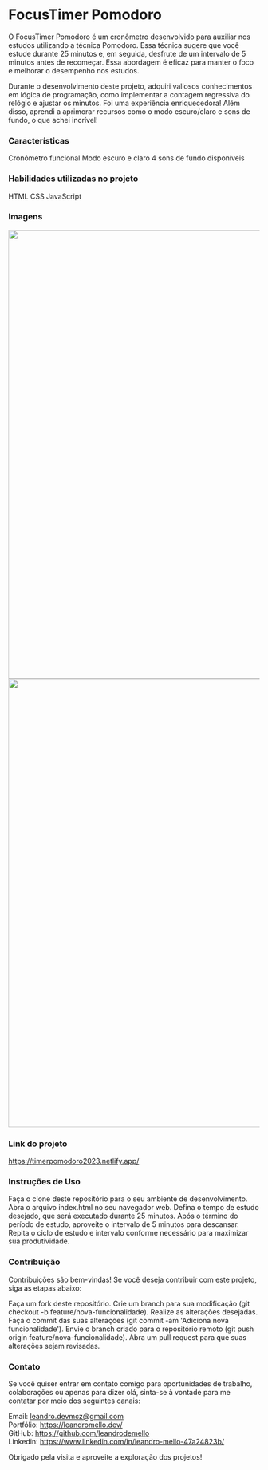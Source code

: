 # FocusTimer Pomodoro

O FocusTimer Pomodoro é um cronômetro desenvolvido para auxiliar nos estudos utilizando a técnica Pomodoro. Essa técnica sugere que você estude durante 25 minutos e, em seguida, desfrute de um intervalo de 5 minutos antes de recomeçar. Essa abordagem é eficaz para manter o foco e melhorar o desempenho nos estudos.

Durante o desenvolvimento deste projeto, adquiri valiosos conhecimentos em lógica de programação, como implementar a contagem regressiva do relógio e ajustar os minutos. Foi uma experiência enriquecedora! Além disso, aprendi a aprimorar recursos como o modo escuro/claro e sons de fundo, o que achei incrível!

### Características
Cronômetro funcional
Modo escuro e claro
4 sons de fundo disponíveis

### Habilidades utilizadas no projeto
HTML
CSS
JavaScript

### Imagens 
<div align="center">
<img src="https://github.com/leandrodemello/timer-pomodoro/assets/105759339/02c53654-dd13-465f-985d-1b37cfa592a7" width="900px" />
<img src="https://github.com/leandrodemello/timer-pomodoro/assets/105759339/3f875abb-a442-47fb-9057-7b44da89b7f6" width="900px" />
</div>

### Link do projeto
https://timerpomodoro2023.netlify.app/

### Instruções de Uso
Faça o clone deste repositório para o seu ambiente de desenvolvimento.
Abra o arquivo index.html no seu navegador web.
Defina o tempo de estudo desejado, que será executado durante 25 minutos.
Após o término do período de estudo, aproveite o intervalo de 5 minutos para descansar.
Repita o ciclo de estudo e intervalo conforme necessário para maximizar sua produtividade.

### Contribuição
Contribuições são bem-vindas! Se você deseja contribuir com este projeto, siga as etapas abaixo:

Faça um fork deste repositório.
Crie um branch para sua modificação (git checkout -b feature/nova-funcionalidade).
Realize as alterações desejadas.
Faça o commit das suas alterações (git commit -am 'Adiciona nova funcionalidade').
Envie o branch criado para o repositório remoto (git push origin feature/nova-funcionalidade).
Abra um pull request para que suas alterações sejam revisadas.

### Contato
Se você quiser entrar em contato comigo para oportunidades de trabalho, colaborações ou apenas para dizer olá, sinta-se à vontade para me contatar por meio dos seguintes canais:

Email: leandro.devmcz@gmail.com </br>
Portfólio: https://leandromello.dev/ </br>
GitHub: https://github.com/leandrodemello </br>
Linkedin: https://www.linkedin.com/in/leandro-mello-47a24823b/

Obrigado pela visita e aproveite a exploração dos projetos!
